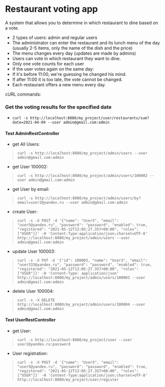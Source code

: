 # Restaurant voting app

A system that allows you to determine in which restaurant to dine based on a vote.

 * 2 types of users: admin and regular users
 * The administrator can enter the restaurant and its lunch menu of the day (usually 2-5 items, only the name of the dish and the price)
 * The menu changes every day (updates are made by admins)
 * Users can vote in which restaurant they want to dine.
 * Only one vote counts for each user
 * If the user votes again on the same day:
 * If it's before 11:00, we're guessing he changed his mind.
 * If after 11:00 it is too late, the vote cannot be changed.
 * Each restaurant offers a new menu every day.
 
 cURL commands:
 
 ### Get the voting results for the specified date
 * `curl -s http://localhost:8080/my_project/user/restaurants/sum?date=2021-04-09 --user admin@gmail.com:admin`
 
 #### Test AdminRestController
 
 - get All Users:

> `curl -s http://localhost:8080/my_project/admin/users --user admin@gmail.com:admin`

- get User 100002:
    
> `curl -s http://localhost:8080/my_project/admin/users/100002 --user admin@gmail.com:admin`

-  get User by email:

> `curl -s http://localhost:8080/my_project/admin/users/by?email=user2@yandex.ru --user admin@gmail.com:admin`

 - create User: 

> `curl -s -X POST -d '{"name": "User5",
      "email": "user5@yandex.ru",
      "password": "password",
      "enabled": true,
      "registered": "2021-05-12T13:05:27.357+00:00",
      "roles": ["USER"]}' -H 'Content-Type:application/json;charset=UTF-8' http://localhost:8080/my_project/admin/users --user admin@gmail.com:admin`

-  update User 100003:

> `curl -s -X PUT -d '{"id": 100003,
      "name": "User3",
      "email": "user333@yandex.ru",
       "password": "password",
      "enabled": true,
      "registered": "2021-05-12T13:05:27.357+00:00",
      "roles": ["USER"]}' -H 'Content-Type: application/json' http://localhost:8080/my_project/admin/users/100003 --user admin@gmail.com:admin`

- delete User 100004:

> `curl -s -X DELETE http://localhost:8080/my_project/admin/users/100004 --user admin@gmail.com:admin`

 #### Test UserRestController

- get User:
    
> `curl -s http://localhost:8080/my_project/user --user user2@yandex.ru:password`

- User registration:

> `curl -s -X POST -d '{"name": "User5",
   "email": "user5@yandex.ru",
   "password": "password",
   "enabled": true,
   "registered": "2021-05-12T13:05:27.357+00:00",
   "roles": ["USER"]}' -H 'Content-Type:application/json;charset=UTF-8' http://localhost:8080/my_project/user/register`






























